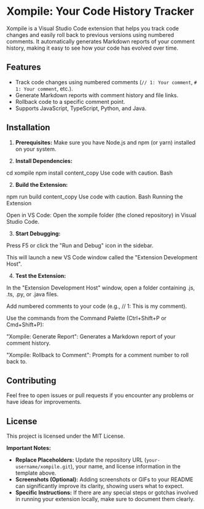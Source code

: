 # Xompile: Your Code History Tracker

Xompile is a Visual Studio Code extension that helps you track code changes and easily roll back to previous versions using numbered comments. It automatically generates Markdown reports of your comment history, making it easy to see how your code has evolved over time. 

## Features

* Track code changes using numbered comments (`// 1: Your comment`, `# 1: Your comment`, etc.).
* Generate Markdown reports with comment history and file links.
* Rollback code to a specific comment point.
* Supports JavaScript, TypeScript, Python, and Java.

## Installation

1. **Prerequisites:** Make sure you have Node.js and npm (or yarn) installed on your system.

2. **Install Dependencies:**

cd xompile 
npm install
content_copy
Use code with caution.
Bash

2. **Build the Extension:**

npm run build
content_copy
Use code with caution.
Bash
Running the Extension

Open in VS Code: Open the xompile folder (the cloned repository) in Visual Studio Code.

3. **Start Debugging:**

Press F5 or click the "Run and Debug" icon in the sidebar.

This will launch a new VS Code window called the "Extension Development Host".

4. **Test the Extension:**

In the "Extension Development Host" window, open a folder containing .js, .ts, .py, or .java files.

Add numbered comments to your code (e.g., // 1: This is my comment).

Use the commands from the Command Palette (Ctrl+Shift+P or Cmd+Shift+P):

"Xompile: Generate Report": Generates a Markdown report of your comment history.

"Xompile: Rollback to Comment": Prompts for a comment number to roll back to.

## Contributing

Feel free to open issues or pull requests if you encounter any problems or have ideas for improvements.

## License

This project is licensed under the MIT License.

**Important Notes:**

* **Replace Placeholders:** Update the repository URL (`your-username/xompile.git`), your name, and license information in the template above.
* **Screenshots (Optional):** Adding screenshots or GIFs to your README can significantly improve its clarity, showing users what to expect.
* **Specific Instructions:** If there are any special steps or gotchas involved in running your extension locally, make sure to document them clearly.
